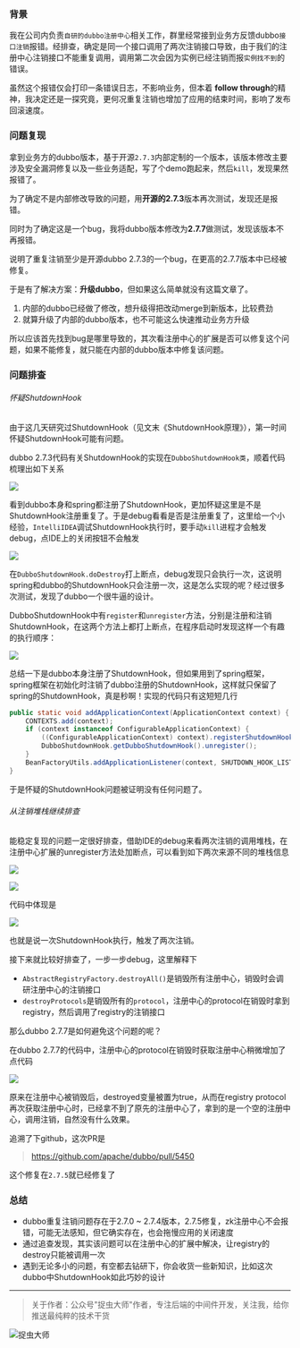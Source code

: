 ### 背景

我在公司内负责`自研的dubbo注册中心`相关工作，群里经常接到业务方反馈dubbo`接口注销`报错。经排查，确定是同一个接口调用了两次注销接口导致，由于我们的注册中心注销接口不能重复调用，调用第二次会因为实例已经注销而报`实例找不到`的错误。

虽然这个报错仅会打印一条错误日志，不影响业务，但本着 **follow through**的精神，我决定还是一探究竟，更何况重复注销也增加了应用的结束时间，影响了发布回滚速度。

### 问题复现

拿到业务方的dubbo版本，基于开源`2.7.3`内部定制的一个版本，该版本修改主要涉及安全漏洞修复以及一些业务适配，写了个demo跑起来，然后`kill`，发现果然报错了。

为了确定不是内部修改导致的问题，用**开源的2.7.3**版本再次测试，发现还是报错。

同时为了确定这是一个bug，我将dubbo版本修改为**2.7.7**做测试，发现该版本不再报错。

说明了重复注销至少是开源dubbo 2.7.3的一个bug，在更高的2.7.7版本中已经被修复。

于是有了解决方案：**升级dubbo**，但如果这么简单就没有这篇文章了。

1. 内部的dubbo已经做了修改，想升级得把改动merge到新版本，比较费劲
2. 就算升级了内部的dubbo版本，也不可能这么快速推动业务方升级

所以应该首先找到bug是哪里导致的，其次看注册中心的扩展是否可以修复这个问题，如果不能修复，就只能在内部的dubbo版本中修复该问题。

### 问题排查

###### 怀疑ShutdownHook

由于这几天研究过ShutdownHook（见文末《ShutdownHook原理》），第一时间怀疑ShutdownHook可能有问题。

dubbo 2.7.3代码有关ShutdownHook的实现在`DubboShutdownHook类`，顺着代码梳理出如下关系

![](img1.png)

看到dubbo本身和spring都注册了ShutdownHook，更加怀疑这里是不是ShutdownHook注册重复了。于是debug看看是否是注册重复了，这里给一个小经验，`IntelliIDEA`调试ShutdownHook执行时，要手动`kill`进程才会触发debug，点IDE上的关闭按钮不会触发

![](img2.png)

在`DubboShutdownHook.doDestroy`打上断点，debug发现只会执行一次，这说明spring和dubbo的ShutdownHook只会注册一次，这是怎么实现的呢？经过很多次测试，发现了dubbo一个很牛逼的设计。

DubboShutdownHook中有`register`和`unregister`方法，分别是注册和注销ShutdownHook，在这两个方法上都打上断点，在程序启动时发现这样一个有趣的执行顺序：

![](img3.png)

总结一下是dubbo本身注册了ShutdownHook，但如果用到了spring框架，spring框架在初始化时注销了dubbo注册的ShutdownHook，这样就只保留了spring的ShutdownHook，真是秒啊！实现的代码只有这短短几行

```java
public static void addApplicationContext(ApplicationContext context) {
    CONTEXTS.add(context);
    if (context instanceof ConfigurableApplicationContext) {
        ((ConfigurableApplicationContext) context).registerShutdownHook();
        DubboShutdownHook.getDubboShutdownHook().unregister();
    }
    BeanFactoryUtils.addApplicationListener(context, SHUTDOWN_HOOK_LISTENER);
}
```

于是怀疑的ShutdownHook问题被证明没有任何问题了。

###### 从注销堆栈继续排查

能稳定复现的问题一定很好排查，借助IDE的debug来看两次注销的调用堆栈，在注册中心扩展的unregister方法处加断点，可以看到如下两次来源不同的堆栈信息

![](img4.png)

![](img5.png)

代码中体现是

![](img6.png)

也就是说一次ShutdownHook执行，触发了两次注销。

接下来就比较好排查了，一步一步debug，这里解释下

- `AbstractRegistryFactory.destroyAll()`是销毁所有注册中心，销毁时会调研注册中心的注销接口
- `destroyProtocols`是销毁所有的`protocol`，注册中心的protocol在销毁时拿到registry，然后调用了registry的注销接口

那么dubbo 2.7.7是如何避免这个问题的呢？

在dubbo 2.7.7的代码中，注册中心的protocol在销毁时获取注册中心稍微增加了点代码

![](img7.png)

原来在注册中心被销毁后，destroyed变量被置为true，从而在registry protocol再次获取注册中心时，已经拿不到了原先的注册中心了，拿到的是一个空的注册中心，调用注销，自然没有什么效果。

追溯了下github，这次PR是

> https://github.com/apache/dubbo/pull/5450

这个修复在`2.7.5`就已经修复了

### 总结

- dubbo重复注销问题存在于2.7.0 ~ 2.7.4版本，2.7.5修复，zk注册中心不会报错，可能无法感知，但它确实存在，也会拖慢应用的关闭速度
- 通过追查发现，其实该问题可以在注册中心的扩展中解决，让registry的destroy只能被调用一次
- 遇到无论多小的问题，有空都去钻研下，你会收货一些新知识，比如这次dubbo中ShutdownHook如此巧妙的设计

---
> 关于作者：公众号"捉虫大师"作者，专注后端的中间件开发，关注我，给你推送最纯粹的技术干货

![捉虫大师](../../qrcode_small.jpg)
